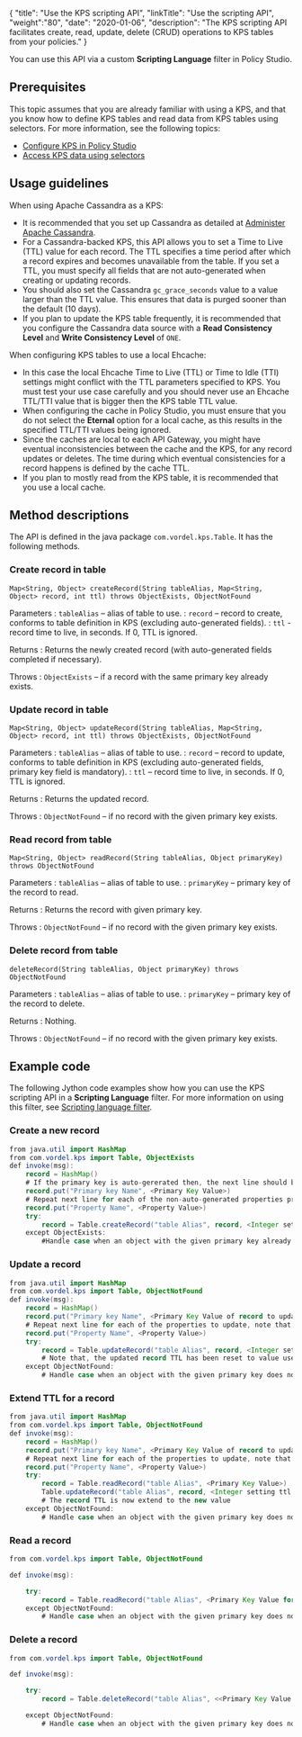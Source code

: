 {
"title": "Use the KPS scripting API",
"linkTitle": "Use the scripting API",
"weight":"80",
"date": "2020-01-06",
"description": "The KPS scripting API facilitates create, read, update, delete (CRUD) operations to KPS tables from your policies."
}

You can use this API via a custom **Scripting Language** filter in Policy Studio.

## Prerequisites

This topic assumes that you are already familiar with using a KPS, and that you know how to define KPS tables and read data from KPS tables using selectors. For more information, see the following topics:

* [Configure KPS in Policy Studio](/docs/apim_policydev/apigw_kps/kps_configuration)
* [Access KPS data using selectors](/docs/apim_policydev/apigw_kps/kps_configuration#selector-access)

## Usage guidelines

When using Apache Cassandra as a KPS:

* It is recommended that you set up Cassandra as detailed at [Administer Apache Cassandra](/docs/cass_admin/).
* For a Cassandra-backed KPS, this API allows you to set a Time to Live (TTL) value for each record. The TTL specifies a time period after which a record expires and becomes unavailable from the table. If you set a TTL, you must specify all fields that are not auto-generated when creating or updating records.
* You should also set the Cassandra `gc_grace_seconds` value to a value larger than the TTL value. This ensures that data is purged sooner than the default (10 days).
* If you plan to update the KPS table frequently, it is recommended that you configure the Cassandra data source with a **Read Consistency Level** and **Write Consistency Level** of `ONE`.

When configuring KPS tables to use a local Ehcache:

* In this case the local Ehcache Time to Live (TTL) or Time to Idle (TTI) settings might conflict with the TTL parameters specified to KPS. You must test your use case carefully and you should never use an Ehcache TTL/TTI value that is bigger then the KPS table TTL value.
* When configuring the cache in Policy Studio, you must ensure that you do not select the **Eternal** option for a local cache, as this results in the specified TTL/TTI values being ignored.
* Since the caches are local to each API Gateway, you might have eventual inconsistencies between the cache and the KPS, for any record updates or deletes. The time during which eventual consistencies for a record happens is defined by the cache TTL.
* If you plan to mostly read from the KPS table, it is recommended that you use a local cache.

## Method descriptions

The API is defined in the java package `com.vordel.kps.Table`. It has the following methods.

### Create record in table

```
Map<String, Object> createRecord(String tableAlias, Map<String, Object> record, int ttl) throws ObjectExists, ObjectNotFound
```

Parameters
: `tableAlias` – alias of table to use.
: `record` – record to create, conforms to table definition in KPS (excluding auto-generated fields).
: `ttl` - record time to live, in seconds. If 0, TTL is ignored.

Returns
: Returns the newly created record (with auto-generated fields completed if necessary).

Throws
: `ObjectExists` – if a record with the same primary key already exists.

### Update record in table

```
Map<String, Object> updateRecord(String tableAlias, Map<String, Object> record, int ttl) throws ObjectExists, ObjectNotFound
```

Parameters
: `tableAlias` – alias of table to use.
: `record` – record to update, conforms to table definition in KPS (excluding auto-generated fields, primary key field is mandatory).
: `ttl` – record time to live, in seconds. If 0, TTL is ignored.

Returns
: Returns the updated record.

Throws
: `ObjectNotFound` – if no record with the given primary key exists.

### Read record from table

```
Map<String, Object> readRecord(String tableAlias, Object primaryKey) throws ObjectNotFound
```

Parameters
: `tableAlias` – alias of table to use.
: `primaryKey` – primary key of the record to read.

Returns
: Returns the record with given primary key.

Throws
: `ObjectNotFound` – if no record with the given primary key exists.

### Delete record from table

```
deleteRecord(String tableAlias, Object primaryKey) throws ObjectNotFound
```

Parameters
: `tableAlias` – alias of table to use.
: `primaryKey` – primary key of the record to delete.

Returns
: Nothing.

Throws
: `ObjectNotFound` – if no record with the given primary key exists.

## Example code

The following Jython code examples show how you can use the KPS scripting API in a **Scripting Language** filter. For more information on using this filter, see
[Scripting language filter](/docs/apim_policydev/apigw_polref/utility_additional/#scripting-language-filter).

### Create a new record

```java
from java.util import HashMap
from com.vordel.kps import Table, ObjectExists
def invoke(msg):
    record = HashMap()
    # If the primary key is auto-gererated then, the next line should be deleted
    record.put("Primary key Name", <Primary Key Value>)
    # Repeat next line for each of the non-auto-generated properties properties, note that if TTL is non-zero then, all non-auto-generated properties must be set
    record.put("Property Name", <Property Value>)
    try:
        record = Table.createRecord("table Alias", record, <Integer setting ttl in seconds>)
    except ObjectExists:
        #Handle case when an object with the given primary key already exists
```

### Update a record

```java
from java.util import HashMap
from com.vordel.kps import Table, ObjectNotFound
def invoke(msg):
    record = HashMap()
    record.put("Primary key Name", <Primary Key Value of record to update>)
    # Repeat next line for each of the properties to update, note that if TTL is non-zero then, all properties must be set
    record.put("Property Name", <Property Value>)
    try:
        record = Table.updateRecord("table Alias", record, <Integer setting ttl in seconds>)
        # Note that, the updated record TTL has been reset to value used in the last parameter
    except ObjectNotFound:
        # Handle case when an object with the given primary key does not exists
```

### Extend TTL for a record

```java
from java.util import HashMap
from com.vordel.kps import Table, ObjectNotFound
def invoke(msg):
    record = HashMap()
    record.put("Primary key Name", <Primary Key Value of record to update>)
    # Repeat next line for each of the properties to update, note that if TTL is non-zero then, all properties must be set
    record.put("Property Name", <Property Value>)
    try:
        record = Table.readRecord("table Alias", <Primary Key Value>)
        Table.updateRecord("table Alias", record, <Integer setting ttl in seconds>)
        # The record TTL is now extend to the new value
    except ObjectNotFound:
        # Handle case when an object with the given primary key does not exists
```

### Read a record

```java
from com.vordel.kps import Table, ObjectNotFound

def invoke(msg):

    try:
        record = Table.readRecord("table Alias", <Primary Key Value for record to read>)
    except ObjectNotFound:
        # Handle case when an object with the given primary key does not exists
```

### Delete a record

```java
from com.vordel.kps import Table, ObjectNotFound

def invoke(msg):

    try:
        record = Table.deleteRecord("table Alias", <<Primary Key Value for record to delete>)

    except ObjectNotFound:
        # Handle case when an object with the given primary key does not exists
```
